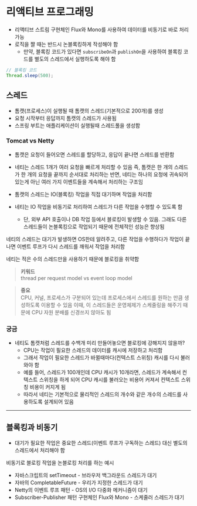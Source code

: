 # 리액티브 프로그래밍

- 리액티브 스트림 구현체인 Flux와 Mono를 사용하여 데이터를 비동기로 바로 처리 가능
- 로직을 짤 때는 반드시 논블록킹하게 작성해야 함
  - 만약, 블록킹 코드가 있다면 `subscribeOn`과 `publishOn`을 사용하여 블록킹 코드를 별도의 스레드에서 실행하도록 해야 함
```java
// 블록킹 코드
Thread.sleep(500);
```

## 스레드

- 톰캣(프로세스)이 실행될 때 톰캣의 스레드(기본적으로 200개)를 생성
- 요청 시작부터 응답까지 톰캣의 스레드가 사용됨
- 스프링 부트는 애플리케이션이 실행될때 스레드풀을 생성함

### Tomcat vs Netty

- 톰캣은 요청이 들어오면 스레드를 할당하고, 응답이 끝나면 스레드를 반환함
- 네티는 스레드 1개가 여러 요청을 빠르게 처리할 수 있음
즉, 톰캣은 한 개의 스레드가 한 개의 요청을 끝까지 순서대로 처리하는 반면, 네티는 하나의 요청에 귀속되어 있는게 아닌 여러 가지 이벤트들을 계속해서 처리하는 구조임

- 톰캣의 스레드는 IO(블록킹) 작업을 직접 대기하며 작업을 처리함
- 네티는 IO 작업을 비동기로 처리하여 스레드가 다른 작업을 수행할 수 있도록 함
  - 단, 외부 API 호출이나 DB 작업 등에서 블로킹이 발생할 수 있음. 그래도 다른 스레드들이 논블록킹으로 작업되기 때문에 전체적인 성능은 향상됨

네티의 스레드는 대기가 발생하면 OS한테 알려주고, 다른 작업을 수행하다가 작업이 끝나면 이벤트 루프가 다시 스레드를 깨워서 작업을 처리함

네티는 적은 수의 스레드만을 사용하기 때문에 블로킹을 취약함

> **키워드** <br/>
> thread per request model vs event loop model

> **중요** <br/>
> CPU, 커널, 프로세스가 구분되어 있는데 프로세스에서 스레드를 원하는 만큼 생성하도록 이용할 수 있음
> 이때, 이 스레드들은 운영체제가 스케줄링을 해주기 때문에 CPU 자원 분배를 신경쓰지 않아도 됨


### 궁금

- 네티도 톰캣처럼 스레드를 수백개 미리 만들어놓으면 블로킹에 강해지지 않을까?
  - CPU는 작업이 필요한 스레드의 데이터를 캐시에 저장하고 처리함
  - 그래서 작업이 필요한 스레드가 바뀔때마다(컨텍스트 스위칭) 캐시를 다시 불러와야 함
  - 예를 들어, 스레드가 100개인데 CPU 캐시가 10개라면, 스레드가 계속해서 컨텍스트 스위칭을 하게 되어 CPU 캐시를 불러오는 비용어 커져서 컨텍스트 스위칭 비용이 커지게 됨
  - 따라서 네티는 기본적으로 물리적인 스레드의 개수와 같은 개수의 스레드를 사용하도록 설계되어 있음

---

## 블록킹과 비동기

- 대기가 필요한 작업은 중요한 스레드(이벤트 루프가 구독하는 스레드) 대신 별도의 스레드에서 처리해야 함

비동기로 블로킹 작업을 논블로킹 처리를 하는 예시

- 자바스크립트의 setTimeout - 브라우저 백그라운드 스레드가 대기
- 자바의 CompletableFuture - 우리가 지정한 스레드가 대기
- Netty의 이벤트 루프 패턴 - OS의 I/O 다중화 메커니즘이 대기
- Subscriber-Publisher 패턴 구현체인 Flux와 Mono - 스케줄러 스레드가 대기

